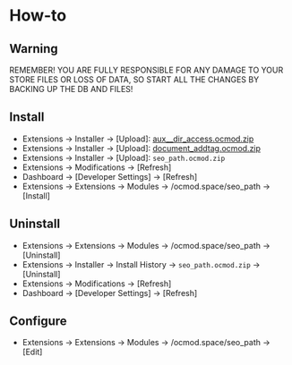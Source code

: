 # How-to

## Warning
REMEMBER! YOU ARE FULLY RESPONSIBLE FOR ANY DAMAGE TO YOUR STORE FILES OR LOSS OF DATA, SO START ALL THE CHANGES BY BACKING UP THE DB AND FILES!

## Install
* Extensions → Installer → [Upload]: [aux__dir_access.ocmod.zip](https://github.com/ocmod-space/ocmod-aux/raw/main/addons/dir-access/zip/aux__dir_access.ocmod.zip)
* Extensions → Installer → [Upload]: [document_addtag.ocmod.zip](https://github.com/ocmod-space/ocmod-document-addtag/raw/main/module/zip/document_addtag.ocmod.zip)
* Extensions → Installer → [Upload]: `seo_path.ocmod.zip`
* Extensions → Modifications → [Refresh]
* Dashboard → [Developer Settings] → [Refresh]
* Extensions → Extensions → Modules → /ocmod.space/seo_path → [Install]

## Uninstall
* Extensions → Extensions → Modules → /ocmod.space/seo_path → [Uninstall]
* Extensions → Installer → Install History → `seo_path.ocmod.zip` → [Uninstall]
* Extensions → Modifications → [Refresh]
* Dashboard → [Developer Settings] → [Refresh]

## Configure
* Extensions → Extensions → Modules → /ocmod.space/seo_path → [Edit]
